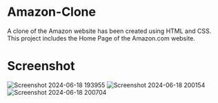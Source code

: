 
# Amazon-Clone

A clone of the Amazon website has been created using HTML and CSS. This project includes the Home Page of the Amazon.com website.

# Screenshot

![Screenshot 2024-06-18 193955](https://github.com/HarshMaurya04/Amazon-Clone/assets/139550654/0c4edab5-0420-4f6e-bf42-df22bbb26af9)
![Screenshot 2024-06-18 200154](https://github.com/HarshMaurya04/Amazon-Clone/assets/139550654/613f62eb-f4e3-4985-9137-53dec47c9fd1)
![Screenshot 2024-06-18 200704](https://github.com/HarshMaurya04/Amazon-Clone/assets/139550654/fafa1528-8c60-4115-aa64-4c9254a1dca1)

